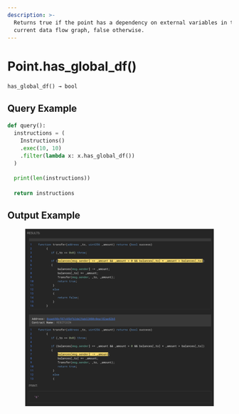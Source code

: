 ```yaml
---
description: >-
  Returns true if the point has a dependency on external variables in the
  current data flow graph, false otherwise.
---
```


# Point.has\_global\_df()

`has_global_df() → bool`

## Query Example

```python
def query():
  instructions = (
    Instructions()
    .exec(10, 10)
    .filter(lambda x: x.has_global_df())
  )
  
  print(len(instructions))
  
  return instructions
```

## Output Example

<figure><img src="../../../.gitbook/assets/image (1) (1) (1) (1) (1) (1) (1) (1) (1) (1) (1) (1) (1) (1) (1) (1) (1) (1) (1) (1) (1) (1) (1) (1) (1) (1) (1) (1) (1) (1) (1) (1) (1) (1) (1) (1) (1).png" alt=""><figcaption></figcaption></figure>



